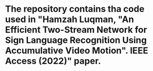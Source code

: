 # The repository contains tha code used in "Hamzah Luqman, "An  Efficient Two-Stream Network for Sign Language Recognition Using Accumulative Video Motion". IEEE Access (2022)" paper.
